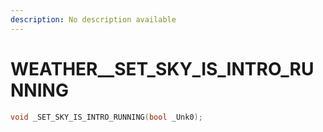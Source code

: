 ```yaml
---
description: No description available 
---
```


# WEATHER\__SET_SKY_IS_INTRO_RUNNING

```cpp
void _SET_SKY_IS_INTRO_RUNNING(bool _Unk0);
```